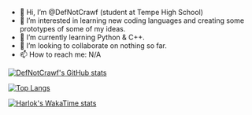 - 👋 Hi, I’m @DefNotCrawf (student at Tempe High School)
- 👀 I’m interested in learning new coding languages and creating some prototypes of some of my ideas.
- 🌱 I’m currently learning Python & C++.
- 💞️ I’m looking to collaborate on nothing so far.
- 📫 How to reach me: N/A

[![DefNotCrawf's GitHub stats](https://github-readme-stats.vercel.app/api?username=DefNotCrawf&show_icons=true&theme=github_dark&count_private=true)](https://github.com/anuraghazra/github-readme-stats)

[![Top Langs](https://github-readme-stats.vercel.app/api/top-langs/?username=DefNotCrawf&theme=github_dark)](https://github.com/anuraghazra/github-readme-stats)

[![Harlok's WakaTime stats](https://github-readme-stats.vercel.app/api/wakatime?username=DefNotCrawf)](https://github.com/anuraghazra/github-readme-stats)


<!---
DefNotCrawf/DefNotCrawf is a ✨ special ✨ repository because its `README.md` (this file) appears on your GitHub profile.
You can click the Preview link to take a look at your changes.
--->
